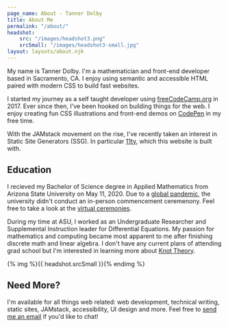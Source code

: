 ```yaml
---
page_name: About - Tanner Dolby
title: About Me
permalink: "/about/"
headshot: 
    src: "/images/headshot3.png"
    srcSmall: "/images/headshot3-small.jpg"
layout: layouts/about.njk
---
```


My name is Tanner Dolby. I'm a mathematician and front-end developer based in Sacramento, CA. I enjoy using semantic and accessible HTML paired with modern CSS to build fast websites.

I started my journey as a self taught developer using [freeCodeCamp.org](https://freecodecamp.org) in 2017. Ever since then, I've been hooked on building things for the web. I enjoy creating fun CSS illustrations and front-end demos on [CodePen](https://codepen.io/tannerdolby) in my free time. 

With the JAMstack movement on the rise, I've recently taken an interest in Static Site Generators (SSG). In particular [11ty](https://11ty.dev), which this website is built with.

## Education
I recieved my Bachelor of Science degree in Applied Mathematics from Arizona State University on May 11, 2020. Due to a [global pandemic](https://www.cdc.gov/coronavirus/2019-ncov/index.html), the university didn't conduct an in-person commencement ceremenony. Feel free to take a look at the [virtual ceremonies](https://vgradasu.z4.web.core.windows.net/asu/III/#811351). 

During my time at ASU, I worked as an Undergraduate Researcher and Supplemental Instruction leader for Differential Equations. My passion for mathematics and computing became most apparent to me after finishing discrete math and linear algebra. I don't have any current plans of attending grad school but I'm interested in learning more about [Knot Theory](https://en.wikipedia.org/wiki/Knot_(mathematics)).

{% img %}{{ headshot.srcSmall }}{% endimg %}

## Need More?

I'm available for all things web related: web development, technical writing, static sites, JAMstack, accessibility, UI design and more. Feel free to [send me an email](mailto:dolb.tanner@gmail.com) if you'd like to chat!